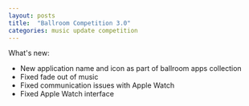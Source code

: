 ```yaml
---
layout: posts
title:  "Ballroom Competition 3.0"
categories: music update competition
---
```

What's new:

- New application name and icon as part of ballroom apps collection
- Fixed fade out of music
- Fixed communication issues with Apple Watch
- Fixed Apple Watch interface
